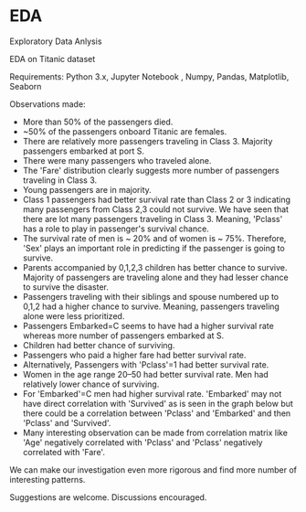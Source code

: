 # EDA
Exploratory Data Anlysis 

EDA on Titanic dataset

Requirements:
Python 3.x, Jupyter Notebook , Numpy, Pandas, Matplotlib, Seaborn

Observations made:
- More than 50% of the passengers died.
- ~50% of the passengers onboard Titanic are females.
- There are relatively more passengers traveling in Class 3. Majority passengers embarked at port S.
- There were many passengers who traveled alone.
- The 'Fare' distribution clearly suggests more number of passengers traveling in Class 3. 
- Young passengers are in majority.
- Class 1 passengers had better survival rate than Class 2 or 3 indicating many passengers from Class 2,3 could not survive. We have seen that there are lot many passengers traveling in Class 3. Meaning, 'Pclass' has a role to play in passenger's survival chance.
- The survival rate of men is ~ 20% and of women is ~ 75%. Therefore, 'Sex' plays an important role in predicting if the passenger is going to survive.
- Parents accompanied by 0,1,2,3 children has better chance to survive. Majority of passengers are traveling alone and they had lesser chance to survive the disaster.
- Passengers traveling with their siblings and spouse numbered up to 0,1,2 had a higher chance to survive. Meaning, passengers traveling alone were less prioritized.
- Passengers Embarked=C seems to have had a higher survival rate whereas more number of passengers embarked at S.
- Children had better chance of surviving.
- Passengers who paid a higher fare had better survival rate.
- Alternatively, Passengers with 'Pclass'=1 had better survival rate.
- Women in the age range 20–50 had better survival rate. Men had relatively lower chance of surviving.
- For 'Embarked'=C men had higher survival rate. 'Embarked' may not have direct correlation with 'Survived' as is seen in the graph below but there could be a correlation between 'Pclass' and 'Embarked' and then 'Pclass' and 'Survived'.
- Many interesting observation can be made from correlation matrix like 'Age' negatively correlated with 'Pclass' and 'Pclass' negatively correlated with 'Fare'.

We can make our investigation even more rigorous and find more number of interesting patterns.

Suggestions are welcome. 
Discussions encouraged.
